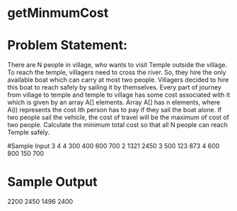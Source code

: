 # getMinmumCost
# Problem Statement: 
There are N people in village, who wants to visit Temple outside the village. To reach the temple, villagers
need to cross the river. So, they hire the only available boat which can carry at most two people. Villagers decided to hire this boat to reach safely by sailing it by themselves. Every part of journey from village to temple and temple to village has some cost associated with it which is given by an array A[] elements. Array
A[] has n elements, where A(i) represents the cost ith person has to pay if they sail the boat alone. If two people sail the vehicle, the cost of travel will be the maximum of cost of two people. Calculate the minimum total cost so that all N people can reach Temple safely.

#Sample Input
3
4
4
300 400 600 700
2
1321 2450
3
500 123 873
4
600 800 150 700

# Sample Output
2200
2450
1496
2400
